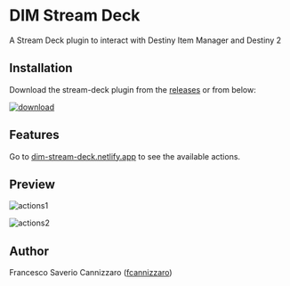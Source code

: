 # DIM Stream Deck

A Stream Deck plugin to interact with Destiny Item Manager and Destiny 2

## Installation

Download the stream-deck plugin from the [releases](https://github.com/fcannizzaro/com.dim.streamdeck/releases/latest)
or from below:

[![download](https://github.com/fcannizzaro/com.dim.streamdeck/blob/main/media/download.png?raw=true)](https://github.com/fcannizzaro/com.dim.streamdeck/releases/download/1.0.0/com.dim.streamdeck.streamDeckPlugin)

## Features

Go to [dim-stream-deck.netlify.app](https://dim-stream-deck.netlify.app) to see the available actions.

## Preview

![actions1](https://github.com/fcannizzaro/com.dim.streamdeck/blob/main/media/preview.png?raw=true)

![actions2](https://github.com/fcannizzaro/com.dim.streamdeck/blob/main/media/preview-1.png?raw=true)

## Author

Francesco Saverio Cannizzaro ([fcannizzaro](https://github.com/fcannizzaro))